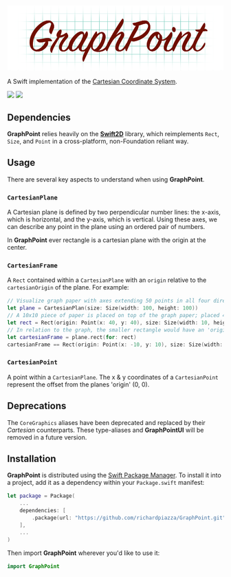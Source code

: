 <p align="center">
    <img src="Resources/GraphPoint.png" width="1000" max-width="90%" alt="GraphPoint" />
</p>

A Swift implementation of the <a href="https://en.wikipedia.org/wiki/Cartesian_coordinate_system">Cartesian Coordinate System</a>.

[![](https://img.shields.io/endpoint?url=https%3A%2F%2Fswiftpackageindex.com%2Fapi%2Fpackages%2Frichardpiazza%2FGraphPoint%2Fbadge%3Ftype%3Dplatforms)](https://swiftpackageindex.com/richardpiazza/GraphPoint)
[![](https://img.shields.io/endpoint?url=https%3A%2F%2Fswiftpackageindex.com%2Fapi%2Fpackages%2Frichardpiazza%2FGraphPoint%2Fbadge%3Ftype%3Dswift-versions)](https://swiftpackageindex.com/richardpiazza/GraphPoint)

## Dependencies

**GraphPoint** relies heavily on the **[Swift2D](https://github.com/richardpiazza/Swift2D)** library, which reimplements `Rect`, `Size`, and 
`Point` in a cross-platform, non-Foundation reliant way.

## Usage

There are several key aspects to understand when using **GraphPoint**.

### `CartesianPlane`

A Cartesian plane is defined by two perpendicular number lines: the x-axis, which is horizontal, and the y-axis, which is vertical. Using these 
axes, we can describe any point in the plane using an ordered pair of numbers.

In **GraphPoint** ever rectangle is a cartesian plane with the origin at the center.

### `CartesianFrame`

A `Rect` contained within a `CartesianPlane` with an `origin` relative to the `cartesianOrigin` of the plane. For example:

```swift
// Visualize graph paper with axes extending 50 points in all four directions from the center of the paper.
let plane = CartesianPlan(size: Size(width: 100, height: 100))
// A 10x10 piece of paper is placed on top of the graph paper; placed 40 points from both the top and left edges. 
let rect = Rect(origin: Point(x: 40, y: 40), size: Size(width: 10, height: 10))
// In relation to the graph, the smaller rectangle would have an 'origin' at (-10, 10).
let cartesianFrame = plane.rect(for: rect)
cartesianFrame == Rect(origin: Point(x: -10, y: 10), size: Size(width: 10, height: 10))
```

### `CartesianPoint`

A point within a `CartesianPlane`. The x & y coordinates of a `CartesianPoint` represent the offset from the planes 'origin' (0, 0).

## Deprecations

The `CoreGraphics` aliases have been deprecated and replaced by their _Cartesian_ counterparts. These type-aliases and 
**GraphPointUI** will be removed in a future version.

## Installation

**GraphPoint** is distributed using the [Swift Package Manager](https://swift.org/package-manager). To install it into a project, add it as a 
dependency within your `Package.swift` manifest:

```swift
let package = Package(
    ...
    dependencies: [
        .package(url: "https://github.com/richardpiazza/GraphPoint.git", from: "4.0.0")
    ],
    ...
)
```

Then import **GraphPoint** wherever you'd like to use it:

```swift
import GraphPoint
```
